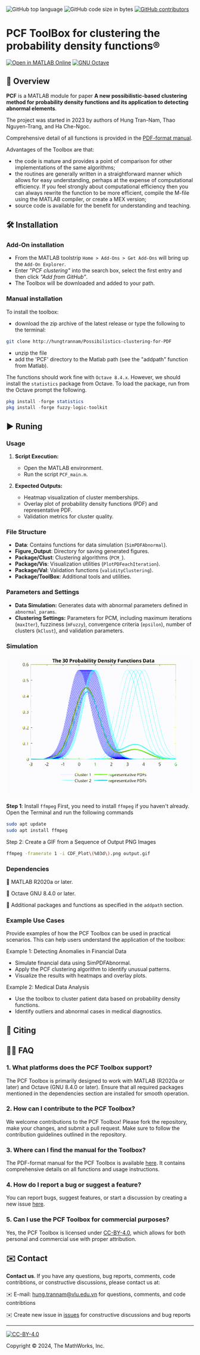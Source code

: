![GitHub top language](https://img.shields.io/github/languages/top/hungtrannam/Possibilistics-clustering-for-PDF)
![GitHub code size in bytes](https://img.shields.io/github/languages/code-size/hungtrannam/Possibilistics-clustering-for-PDF)
[![GitHub contributors](https://img.shields.io/github/contributors/hungtrannam/Possibilistics-clustering-for-PDF)](https://github.com/hungtrannam/Possibilistics-clustering-for-PDF/graphs/contributors)

# PCF ToolBox for clustering the probability density functions&reg;


[![Open in MATLAB Online](https://www.mathworks.com/images/responsive/global/open-in-matlab-online.svg)](https://matlab.mathworks.com/open/github/v1?repo=UniprJRC/FSDA&project=FSDA.prj)
[![GNU Octave](https://img.shields.io/badge/Powered_by-GNU_Octave-blue.svg)](https://www.gnu.org/software/octave/)


## 🌟 Overview

**PCF** is a MATLAB module for paper **A new possibilistic-based clustering method for probability density functions and its application to detecting abnormal elements**.

The project was started in 2023 by authors of Hung Tran-Nam, Thao Nguyen-Trang, and Ha Che-Ngoc.

Comprehensive detail of all functions is provided in the [PDF-format manual](https://github.com/hungtrannam/Possibilistics-clustering-for-PDF/blob/main/PCF-manual.pdf).


Advantages of the Toolbox are that:

* the code is mature and provides a point of comparison for other implementations of the same algorithms;
* the routines are generally written in a straightforward manner which allows for easy understanding, perhaps at the expense of computational efficiency. If you feel strongly about computational efficiency then you can always rewrite the function to be more efficient, compile the M-file using the MATLAB compiler, or create a MEX version;
* source code is available for the benefit for understanding and teaching.



## 🛠️ Installation

### Add-On installation
* From the MATLAB toolstrip ```Home > Add-Ons > Get Add-Ons``` will bring up the ```Add-On Explorer```.
* Enter *"PCF clustering"* into the search box, select the first entry and then click *"Add from GitHub"*.
* The Toolbox will be downloaded and added to your path.

### Manual installation

To install the toolbox:
* download the zip archive of the latest release or type the following to the terminal:

```sh
git clone http://hungtrannam/Possibilistics-clustering-for-PDF
```

* unzip the file
* add the 'PCF' directory to the Matlab path (see the "addpath" function from Matlab).


The functions should work fine with `Octave 8.4.x`. However, we should install the ```statistics``` package from Octave. To load the package, run from the Octave prompt the following.

```Octave
pkg install -forge statistics
pkg install -forge fuzzy-logic-toolkit
```

## ▶️ Runing

### Usage

1. **Script Execution:**
   - Open the MATLAB environment.
   - Run the script `PCF_main.m`.

2. **Expected Outputs:**
   - Heatmap visualization of cluster memberships.
   - Overlay plot of probability density functions (PDF) and representative PDF.
   - Validation metrics for cluster quality.

### File Structure

- **Data**: Contains functions for data simulation (`SimPDFAbnormal`).
- **Figure_Output**: Directory for saving generated figures.
- **Package/Clust**: Clustering algorithms (`PCM_`).
- **Package/Vis**: Visualization utilities (`PlotPDFeachIteration`).
- **Package/Val**: Validation functions (`validityClustering`).
- **Package/ToolBox**: Additional tools and utilities.

### Parameters and Settings

- **Data Simulation:** Generates data with abnormal parameters defined in `abnormal_params`.
- **Clustering Settings:** Parameters for PCM, including maximum iterations (`maxIter`), fuzziness (`mFuzzy`), convergence criteria (`epsilon`), number of clusters (`kClust`), and validation parameters.

### Simulation

![Description of the GIF](images/output.gif)

**Step 1**: Install `ffmpeg`
First, you need to install `ffmpeg` if you haven't already. Open the Terminal and run the following commands
```sh
sudo apt update
sudo apt install ffmpeg
```
Step 2: Create a GIF from a Sequence of Output PNG Images

```sh
ffmpeg -framerate 1 -i CDF_Plot\(%03d\).png output.gif
```

### Dependencies

🤖 MATLAB R2020a or later.

🤖 Octave GNU 8.4.0 or later.

🤖 Additional packages and functions as specified in the `addpath` section.

### Example Use Cases

Provide examples of how the PCF Toolbox can be used in practical scenarios. This can help users understand the application of the toolbox:

Example 1: Detecting Anomalies in Financial Data

* Simulate financial data using SimPDFAbnormal.
* Apply the PCF clustering algorithm to identify unusual patterns.
* Visualize the results with heatmaps and overlay plots.

Example 2: Medical Data Analysis

* Use the toolbox to cluster patient data based on probability density functions.
* Identify outliers and abnormal cases in medical diagnostics.

## 📖 Citing





## 🙋‍♂️ FAQ

### 1. What platforms does the PCF Toolbox support?

The PCF Toolbox is primarily designed to work with MATLAB (R2020a or later) and Octave (GNU 8.4.0 or later). Ensure that all required packages mentioned in the dependencies section are installed for smooth operation.

### 2. How can I contribute to the PCF Toolbox?

We welcome contributions to the PCF Toolbox! Please fork the repository, make your changes, and submit a pull request. Make sure to follow the contribution guidelines outlined in the repository.

### 3. Where can I find the manual for the Toolbox?

The PDF-format manual for the PCF Toolbox is available [here](https://github.com/hungtrannam/Possibilistics-clustering-for-PDF/blob/main/PCF-manual.pdf). It contains comprehensive details on all functions and usage instructions.

### 4. How do I report a bug or suggest a feature?

You can report bugs, suggest features, or start a discussion by creating a new issue [here]([link_to_issues](https://github.com/hungtrannam/Probabilistics-clustering-for-PDF/issues)).

### 5. Can I use the PCF Toolbox for commercial purposes?

Yes, the PCF Toolbox is licensed under [CC-BY-4.0](https://creativecommons.org/licenses/by/4.0/), which allows for both personal and commercial use with proper attribution.





## ✉️ Contact

**Contact us**. If you have any questions, bug reports, comments, code contribtions, or constructive discussions, please contact us at:

✉️ E-mail: hung.trannam@vlu.edu.vn for questions, comments, and code contribtions

✉️ Create new issue in [issues](https://github.com/hungtrannam/Probabilistics-clustering-for-PDF/issues) for constructive discussions and bug reports





-----------

[![CC-BY-4.0](https://github.com/hungtrannam/Possibilistics-clustering-for-PDF/blob/main/images/cc-by-40.png)](https://creativecommons.org/licenses/by/4.0/)

Copyright &copy; 2024, The MathWorks, Inc.



